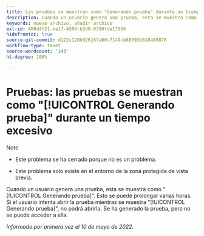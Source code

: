 ```yaml
---
title: Las pruebas se muestran como "Generando prueba" durante un tiempo excesivo
description: Cuando un usuario genera una prueba, esta se muestra como "Generando prueba". Esto se puede prolongar varias horas. Si el usuario intenta abrir la prueba mientras se muestra "Generando prueba", no podrá abrirla. Se ha generado la prueba, pero no se puede acceder a ella.
keywords: nuevo archivo, añadir archivo
exl-id: 480d4f21-ba17-4580-b2d8-0390fde17956
hidefromtoc: true
source-git-commit: d122c128b926167a00c7149cb88392b618486876
workflow-type: tm+mt
source-wordcount: '143'
ht-degree: 100%

---
```


# Pruebas: las pruebas se muestran como &quot;[!UICONTROL Generando prueba]&quot; durante un tiempo excesivo

>[!NOTE]
>
>* Este problema se ha cerrado porque no es un problema.
>
>* Este problema solo existe en el entorno de la zona protegida de vista previa.

Cuando un usuario genera una prueba, esta se muestra como &quot;[!UICONTROL Generando prueba]&quot;. Esto se puede prolongar varias horas. Si el usuario intenta abrir la prueba mientras se muestra &quot;[!UICONTROL Generando prueba]&quot;, no podrá abrirla. Se ha generado la prueba, pero no se puede acceder a ella.

*Informado por primera vez el 10 de mayo de 2022.*
